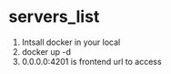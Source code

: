 # servers_list


1. Intsall docker in your local
2. docker up -d
3. 0.0.0.0:4201 is frontend url to access
